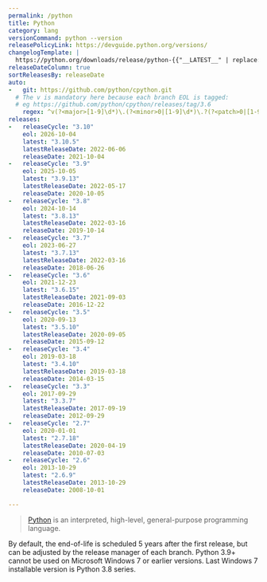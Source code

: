 ```yaml
---
permalink: /python
title: Python
category: lang
versionCommand: python --version
releasePolicyLink: https://devguide.python.org/versions/
changelogTemplate: |
  https://python.org/downloads/release/python-{{"__LATEST__" | replace:'.',''}}/
releaseDateColumn: true
sortReleasesBy: releaseDate
auto:
-   git: https://github.com/python/cpython.git
  # The v is mandatory here because each branch EOL is tagged:
  # eg https://github.com/python/cpython/releases/tag/3.6
    regex: ^v(?<major>[1-9]\d*)\.(?<minor>0|[1-9]\d*)\.?(?<patch>0|[1-9]\d*)?$
releases:
-   releaseCycle: "3.10"
    eol: 2026-10-04
    latest: "3.10.5"
    latestReleaseDate: 2022-06-06
    releaseDate: 2021-10-04
-   releaseCycle: "3.9"
    eol: 2025-10-05
    latest: "3.9.13"
    latestReleaseDate: 2022-05-17
    releaseDate: 2020-10-05
-   releaseCycle: "3.8"
    eol: 2024-10-14
    latest: "3.8.13"
    latestReleaseDate: 2022-03-16
    releaseDate: 2019-10-14
-   releaseCycle: "3.7"
    eol: 2023-06-27
    latest: "3.7.13"
    latestReleaseDate: 2022-03-16
    releaseDate: 2018-06-26
-   releaseCycle: "3.6"
    eol: 2021-12-23
    latest: "3.6.15"
    latestReleaseDate: 2021-09-03
    releaseDate: 2016-12-22
-   releaseCycle: "3.5"
    eol: 2020-09-13
    latest: "3.5.10"
    latestReleaseDate: 2020-09-05
    releaseDate: 2015-09-12
-   releaseCycle: "3.4"
    eol: 2019-03-18
    latest: "3.4.10"
    latestReleaseDate: 2019-03-18
    releaseDate: 2014-03-15
-   releaseCycle: "3.3"
    eol: 2017-09-29
    latest: "3.3.7"
    latestReleaseDate: 2017-09-19
    releaseDate: 2012-09-29
-   releaseCycle: "2.7"
    eol: 2020-01-01
    latest: "2.7.18"
    latestReleaseDate: 2020-04-19
    releaseDate: 2010-07-03
-   releaseCycle: "2.6"
    eol: 2013-10-29
    latest: "2.6.9"
    latestReleaseDate: 2013-10-29
    releaseDate: 2008-10-01

---
```


> [Python](https://www.python.org/) is an interpreted, high-level, general-purpose programming language.

By default, the end-of-life is scheduled 5 years after the first release, but can be adjusted by the release manager of each branch.
Python 3.9+ cannot be used on Microsoft Windows 7 or earlier versions. Last Windows 7 installable version is Python 3.8 series.
